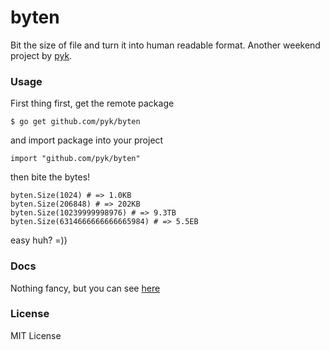 byten
=====
Bit the size of file and turn it into human readable format. Another weekend project by [pyk](http://google.com/+bayualdiyansyah).

### Usage
First thing first, get the remote package
```
$ go get github.com/pyk/byten
```
and import package into your project
```
import "github.com/pyk/byten"
```
then bite the bytes!
```
byten.Size(1024) # => 1.0KB
byten.Size(206848) # => 202KB
byten.Size(10239999998976) # => 9.3TB
byten.Size(6314666666666665984) # => 5.5EB
```
easy huh? =))

### Docs

Nothing fancy, but you can see [here](https://sourcegraph.com/github.com/pyk/byten)

### License
MIT License